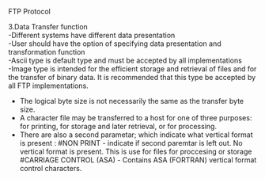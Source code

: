 FTP Protocol  
 
3.Data Transfer function \
-Different systems have different data presentation \
-User should have the option of specifying data presentation and transformation function \
-Ascii type is default type and must be accepted by all implementations \
-Image type is intended for the efficient storage and retrieval of files and for the transfer of binary data. It is recommended                     that this type be accepted by all FTP implementations.
- The logical byte size is not necessarily the same as the transfer byte size.
- A character file may be transferred to a host for one of three purposes: for printing, for storage and later retrieval, or for processing.
- There are also a second parametar; which indicate what vertical format is present :
 #NON PRINT - indicate if second paremtar is left out. No vertical format is present. This is use for files for proccesing or storage
 #CARRIAGE CONTROL (ASA) - Contains ASA (FORTRAN) vertical format control characters. 
